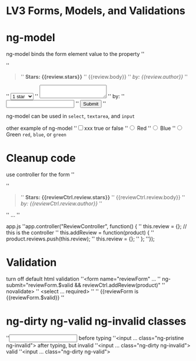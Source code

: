 # LV3 Forms, Models, and Validations

# ng-model
ng-model binds the form element value to the property
''<form>
''  <blockquote>
''    <b>Stars: {{review.stars}}</b>
''    {{review.body}}
''    <cite>by: {{review.author}}</cite>
''  </blockquote>
''  <select ng-model="review.stars">
''    <option value="1">1 star</option>
''    <option value="2">2 stars</option>
''  </select>
''  <textarea ng-model="review.body"></textarea>
''  <label>by:</label>
''  <input ng-model="review.author" type="email"/>
''  <input type="submit" value="Submit"/>
''</form>
ng-model can be used in
`select`, `textarea`, and `input`

other example of ng-model
''<input ng-model="review.terms" type="checkbox"/>xxx
true or false
''<input ng-model="review.color" type="radio" value="red"/> Red
''<input ng-model="review.color" type="radio" value="blue"/> Blue
''<input ng-model="review.color" type="radio" value="green"/> Green
`red`, `blue`, or `green`

# Cleanup code
use controller for the form
''<form name="reviewForm" ng-controller="ReviewController as reviewCtrl" ng-submit="reviewCtrl.addReview(product)">
''  <blockquote>
''    <b>Stars: {{reviewCtrl.review.stars}}</b>
''    {{reviewCtrl.review.body}}
''    <cite>by: {{reviewCtrl.review.author}}</cite>
''  </blockquote>
''  ...
'' </form>
app.js
''app.controller("ReviewController", function() {
''  this.review = {}; // this is the controller
''  this.addReview = function(product) {
''    product.reviews.push(this.review);
''    this.review = {};
''  };
''});

# Validation
turn off default html validation
''<form name="reviewForm" ...
''  ng-submit="reviewForm.$valid && reviewCtrl.addReview(product)"
''  novalidate>
''  <select ... required>
''  </select>
''  {{reviewForm is {{reviewForm.$valid}}
''</form>

# ng-dirty ng-valid ng-invalid classes
''<input name="author" ng-model=".." type="email" required>
before typing
''<input ... class="ng-pristine ng-invalid">
after typing, but invalid
''<input ... class="ng-dirty ng-invalid">
valid
''<input ... class="ng-dirty ng-valid">
